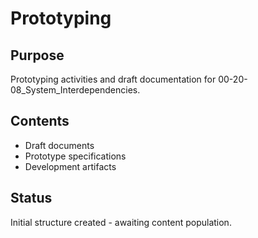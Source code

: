 # Prototyping

## Purpose
Prototyping activities and draft documentation for 00-20-08_System_Interdependencies.

## Contents
- Draft documents
- Prototype specifications
- Development artifacts

## Status
Initial structure created - awaiting content population.
